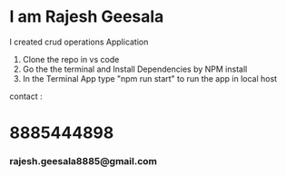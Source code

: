 <h1>I am Rajesh Geesala </h1>
 I created crud operations Application

 1) Clone the repo in vs code
 2) Go the the terminal and Install Dependencies by <h>NPM install<h> 
 3) In the Terminal App type <h>"npm run start"<h> to run the app in local host

 contact :
 <h1>8885444898
 <h3> rajesh.geesala8885@gmail.com <h3>

